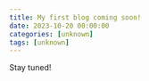 ```yaml
--- 
title: My first blog coming soon!
date: 2023-10-20 00:00:00
categories: [unknown]
tags: [unknown]
---
```


Stay tuned!
